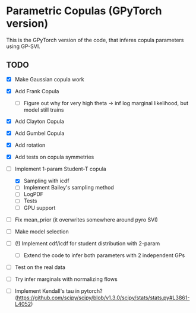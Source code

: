 # Parametric Copulas (GPyTorch version)

This is the GPyTorch version of the code, that inferes copula parameters using GP-SVI.

## TODO

- [x] Make Gaussian copula work
- [x] Add Frank Copula
	- [ ] Figure out why for very high theta -> inf log marginal likelihood, but model still trains
- [x] Add Clayton Copula
- [x] Add Gumbel Copula
- [x] Add rotation
- [x] Add tests on copula symmetries
- [ ] Implement 1-param Student-T copula
	- [x] Sampling with icdf
	- [ ] Implement Bailey's sampling method
	- [ ] LogPDF
	- [ ] Tests
	- [ ] GPU support
- [ ] Fix mean_prior (it overwrites somewhere around pyro SVI) 
- [ ] Make model selection
- [ ] (!) Implement cdf/icdf for student distribution with 2-param
	- [ ] Extend the code to infer both parameters with 2 independent GPs
- [ ] Test on the real data
- [ ] Try infer marginals with normalizing flows 
- [ ] Implement Kendall's tau in pytorch? (https://github.com/scipy/scipy/blob/v1.3.0/scipy/stats/stats.py#L3861-L4052)

